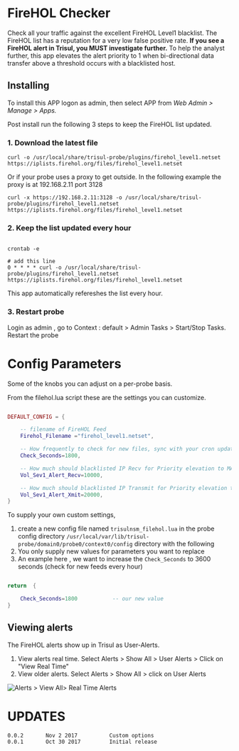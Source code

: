 # FireHOL Checker

Check all your traffic against the excellent FireHOL Level1 blacklist. The FireHOL list has a reputation for a very low false positive rate.  **If you see a FireHOL alert in Trisul, you MUST investigate further.**  To help the analyst further, this app elevates the alert priority to 1 when bi-directional data transfer above a threshold occurs with a blacklisted host. 


## Installing 

To install this APP logon as admin, then select APP from _Web Admin > Manage > Apps._

Post install run the following 3 steps to keep the FireHOL list updated. 


### 1. Download the latest file 

````
curl -o /usr/local/share/trisul-probe/plugins/firehol_level1.netset   https://iplists.firehol.org/files/firehol_level1.netset
````


Or if  your probe uses a proxy to get outside.  In the following example the proxy is at 192.168.2.11  port 3128
````
curl -x https://192.168.2.11:3128 -o /usr/local/share/trisul-probe/plugins/firehol_level1.netset   https://iplists.firehol.org/files/firehol_level1.netset
````


### 2.  Keep the list updated every hour


````

crontab -e 

# add this line
0 * * * * curl -o /usr/local/share/trisul-probe/plugins/firehol_level1.netset   https://iplists.firehol.org/files/firehol_level1.netset

````

This app automatically refereshes the list every hour. 

### 3. Restart probe

Login as admin , go to Context : default > Admin Tasks > Start/Stop Tasks. Restart the probe


Config Parameters
==============

Some of the knobs you can adjust on a per-probe basis.


From the filehol.lua script these are the settings you can customize. 


````lua

DEFAULT_CONFIG = { 

	-- filename of FireHOL Feed 
	Firehol_Filename ="firehol_level1.netset", 

	-- How frequently to check for new files, sync with your cron update 
	Check_Seconds=1800,			

	-- How much should blacklisted IP Recv for Priority elevation to MAJOR (1)
	Vol_Sev1_Alert_Recv=10000,

	-- How much should blacklisted IP Transmit for Priority elevation to MAJOR (1)
	Vol_Sev1_Alert_Xmit=20000,
}
````

To supply your own custom settings, 

1. create a new config file named `trisulnsm_filehol.lua` in the probe config directory
`/usr/local/var/lib/trisul-probe/domain0/probe0/context0/config` directory with the following
2. You only supply new values for parameters you want to replace 
3. An example here , we want to increase the `Check_Seconds` to 3600 seconds (check for new feeds every hour) 


````lua 

return  {

	Check_Seconds=1800			 -- our new value 
}

````

## Viewing alerts

The FireHOL alerts show up in Trisul as User-Alerts.

1. View alerts real time. Select Alerts > Show All > User Alerts > Click on "View Real Time" 
2. View older alerts. Select Alerts > Show All > click on User Alerts


![Alerts > View All> Real Time Alerts](https://raw.githubusercontent.com/trisulnsm/apps/master/analyzers/firehol/screenshot-demo.trisul.org-3000-2017-11-02-13-43-01-686.png?raw=true) 


UPDATES
=======

````
0.0.2		Nov 2 2017			Custom options 
0.0.1		Oct 30 2017			Initial release 
````


